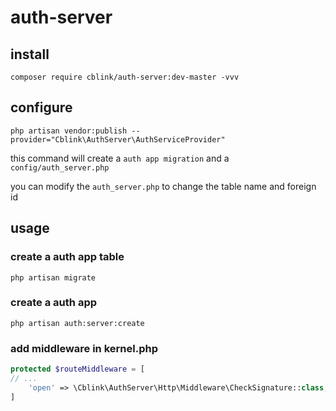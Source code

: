 # auth-server

## install

`composer require cblink/auth-server:dev-master -vvv`

## configure

`php artisan vendor:publish --provider="Cblink\AuthServer\AuthServiceProvider"`

this command will create a `auth app migration` and a `config/auth_server.php` 

you can modify the `auth_server.php` to change the table name and foreign id

## usage

### create a auth app table

`php artisan migrate`

### create a auth app

`php artisan auth:server:create`

### add middleware in kernel.php

```php
protected $routeMiddleware = [
// ...
    'open' => \Cblink\AuthServer\Http\Middleware\CheckSignature::class,
]
```
